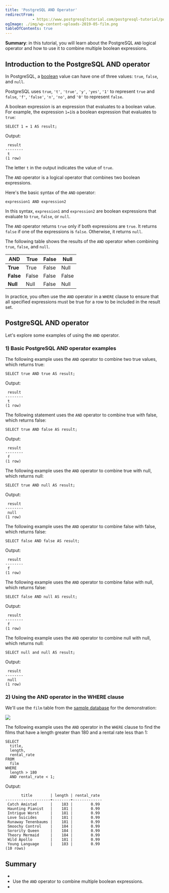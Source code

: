 ```yaml
---
title: 'PostgreSQL AND Operator'
redirectFrom: 
            - https://www.postgresqltutorial.com/postgresql-tutorial/postgresql-and/
ogImage: ./img/wp-content-uploads-2019-05-film.png
tableOfContents: true
---
```



**Summary**: in this tutorial, you will learn about the PostgreSQL `AND` logical operator and how to use it to combine multiple boolean expressions.





## Introduction to the PostgreSQL AND operator





In PostgreSQL, a [boolean](https://www.postgresqltutorial.com/postgresql-tutorial/postgresql-boolean/) value can have one of three values: `true`, `false`, and `null`.





PostgreSQL uses `true`, `'t'`, `'true'`, `'y'`, `'yes'`, `'1'` to represent `true` and `false`, `'f'`, `'false'`, `'n'`, `'no'`, and `'0'` to represent `false`.





A boolean expression is an expression that evaluates to a boolean value. For example, the expression `1=1`is a boolean expression that evaluates to `true`:





```
SELECT 1 = 1 AS result;
```





Output:





```
 result
--------
 t
(1 row)
```





The letter `t` in the output indicates the value of `true`.





The `AND` operator is a logical operator that combines two boolean expressions.





Here's the basic syntax of the `AND` operator:





```
expression1 AND expression2
```





In this syntax, `expression1` and `expression2` are boolean expressions that evaluate to `true`, `false`, or `null`.





The `AND` operator returns `true` only if both expressions are `true`. It returns `false` if one of the expressions is `false`. Otherwise, it returns `null`.





The following table shows the results of the `AND` operator when combining `true`, `false`, and `null`.





| AND       | True  | False | Null  |
| --------- | ----- | ----- | ----- |
| **True**  | True  | False | Null  |
| **False** | False | False | False |
| **Null**  | Null  | False | Null  |





In practice, you often use the `AND` operator in a `WHERE` clause to ensure that all specified expressions must be true for a row to be included in the result set.





## PostgreSQL AND operator





Let's explore some examples of using the `AND` operator.





### 1) Basic PostgreSQL AND operator examples





The following example uses the `AND` operator to combine two true values, which returns true:





```
SELECT true AND true AS result;
```





Output:





```
 result
--------
 t
(1 row)
```





The following statement uses the `AND` operator to combine true with false, which returns false:





```
SELECT true AND false AS result;
```





Output:





```
 result
--------
 f
(1 row)
```





The following example uses the `AND` operator to combine true with null, which returns null:





```
SELECT true AND null AS result;
```





Output:





```
 result
--------
 null
(1 row)
```





The following example uses the `AND` operator to combine false with false, which returns false:





```
SELECT false AND false AS result;
```





Output:





```
 result
--------
 f
(1 row)
```





The following example uses the `AND` operator to combine false with null, which returns false:





```
SELECT false AND null AS result;
```





Output:





```
 result
--------
 f
(1 row)
```





The following example uses the `AND` operator to combine null with null, which returns null:





```
SELECT null and null AS result;
```





Output:





```
 result
--------
 null
(1 row)
```





### 2) Using the AND operator in the WHERE clause





We'll use the `film` table from the [sample database](https://www.postgresqltutorial.com/postgresql-getting-started/postgresql-sample-database/) for the demonstration:





![](./img/wp-content-uploads-2019-05-film.png)





The following example uses the `AND` operator in the `WHERE` clause to find the films that have a length greater than 180 and a rental rate less than 1:





```
SELECT
  title,
  length,
  rental_rate
FROM
  film
WHERE
  length > 180
  AND rental_rate < 1;
```





Output:





```
       title        | length | rental_rate
--------------------+--------+-------------
 Catch Amistad      |    183 |        0.99
 Haunting Pianist   |    181 |        0.99
 Intrigue Worst     |    181 |        0.99
 Love Suicides      |    181 |        0.99
 Runaway Tenenbaums |    181 |        0.99
 Smoochy Control    |    184 |        0.99
 Sorority Queen     |    184 |        0.99
 Theory Mermaid     |    184 |        0.99
 Wild Apollo        |    181 |        0.99
 Young Language     |    183 |        0.99
(10 rows)
```





## Summary





- 
- Use the `AND` operator to combine multiple boolean expressions.
- 


